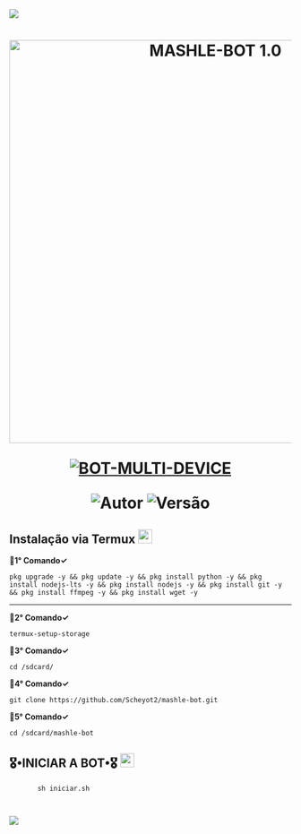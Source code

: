 <img src="https://readme-typing-svg.herokuapp.com/?font=mono&size=30&duration=4000&color=836FFF&center=falso&vCenter=falso&lines=𝐌𝐀𝐒𝐇𝐋𝐄-𝐁𝐎𝐓+⊰√⊱1+⊙⁠.⁠☉;𝐁𝐎𝐓+𝐌𝐔𝐋𝐓𝐈+𝐃𝐄𝐕𝐈𝐂𝐄;500+𝐂𝐎𝐌𝐀𝐍𝐃𝐎𝐒+2023;𝕸.𝕾𝖈𝖍𝖊𝖞𝖔𝖙-𝕯𝖔𝖒𝖎𝖓𝖆✰✰✰✰✰">      

<h1 align="center">
<p>
<img src= "https://telegra.ph/file/c0f0a73766c3878a48240.jpg" alt="MASHLE-BOT 1.0" width="720">
</p>

<p align="center">
<a href="#"><img title="BOT-MULTI-DEVICE" src="https://img.shields.io/badge/BOT•MULTI•DEVICE-blue?&style=for-the-badge"></a>
</p>

<p align="center">
<img title="Autor" src="https://img.shields.io/badge/Autor-@Alisson-orange.svg?style=for-the-badge&logo=github"></a>
<img title="Versão" src="https://img.shields.io/badge/Versão-1.0.0-orange.svg?style=for-the-badge&logo=github"></a>
</p>

## Instalação via Termux  <img src="https://user-images.githubusercontent.com/108157095/182052725-6568419a-6a9f-490a-85ea-90b94af694fe.png" height="25px">
**🦆1° Comando✓**
```
pkg upgrade -y && pkg update -y && pkg install python -y && pkg install nodejs-lts -y && pkg install nodejs -y && pkg install git -y && pkg install ffmpeg -y && pkg install wget -y
```
---------------------------

**🦆2° Comando✓**
```
termux-setup-storage
```
**🦆3° Comando✓**
```
cd /sdcard/
```
**🦆4° Comando✓**
```
git clone https://github.com/Scheyot2/mashle-bot.git
```
**🦆5° Comando✓**
```
cd /sdcard/mashle-bot
```

## 🎖️•INICIAR A BOT•🎖️ <img src="https://user-images.githubusercontent.com/108157095/182053901-78e4a217-51ba-42a3-8ec5-38ed978ad752.png" height="25px">
```
       sh iniciar.sh
```
```
```
```
```

<img src="https://readme-typing-svg.herokuapp.com/?font=mono&size=30&duration=4000&color=00FA9A&center=falso&vCenter=falso&lines=𝖆+𝕽𝖊𝖆𝖑𝖊𝖟𝖆+𝕯𝖔𝖒𝖎𝖓𝖆^-^;@Alisson+(⁠ノ⁠^⁠_⁠^⁠)⁠ノ;𝕸.𝕾𝖈𝖍𝖊𝖞𝖔𝖙-𝕯𝖔𝖒𝖎𝖓𝖆✰✰✰✰✰">     


